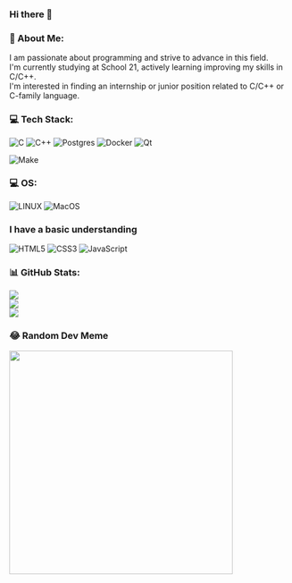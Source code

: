 ### Hi there 👋

### 💫 About Me:
I am passionate about programming and strive to advance in this field. <br>
I'm currently studying at School 21, actively learning improving my skills in C/C++.<br>
I'm interested in finding an internship or junior position related to C/C++ or C-family language.<br>

### 💻 Tech Stack:
![C](https://img.shields.io/badge/c-%2300599C.svg?style=for-the-badge&logo=c&logoColor=white) 
![C++](https://img.shields.io/badge/c++-%2300599C.svg?style=for-the-badge&logo=c%2B%2B&logoColor=white) 
![Postgres](https://img.shields.io/badge/postgres-%23316192.svg?style=for-the-badge&logo=postgresql&logoColor=white) 
![Docker](https://img.shields.io/badge/docker-%230db7ed.svg?style=for-the-badge&logo=docker&logoColor=white) 
![Qt](https://img.shields.io/badge/Qt-%23217346.svg?style=for-the-badge&logo=Qt&logoColor=white)

![Make](https://img.shields.io/badge/Make-%23008FBA.svg?color=red&style=for-the-badge&logo=Make&logoColor=white)

### 💻 OS:
![LINUX](https://img.shields.io/badge/Linux-FCC624?style=for-the-badge&logo=linux&logoColor=black)
![MacOS](https://img.shields.io/badge/mac%20os-000000?style=for-the-badge&logo=apple&logoColor=white)

### I have a basic understanding
![HTML5](https://img.shields.io/badge/HTML5-%231572B6.svg?color=red&style=for-the-badge&logo=HTML5&logoColor=white)
![CSS3](https://img.shields.io/badge/css3-%231572B6.svg?style=for-the-badge&logo=css3&logoColor=white)
![JavaScript](https://img.shields.io/badge/JavaScript-%231572B6.svg?color=orange&style=for-the-badge&logo=JavaScript&logoColor=white)

### 📊 GitHub Stats:
![](https://github-readme-stats.vercel.app/api?username=Afargy&theme=dark&hide_border=false&include_all_commits=false&count_private=false)<br/>
![](https://github-readme-streak-stats.herokuapp.com/?user=Afargy&theme=dark&hide_border=false)<br/>
![](https://github-readme-stats.vercel.app/api/top-langs/?username=Afargy&theme=dark&hide_border=false&include_all_commits=false&count_private=false&layout=compact)


### 😂 Random Dev Meme
<img src='https://randommeme-five.vercel.app/' style="height: 400px;"/>

<!--
### 🏆 GitHub Trophies
![](https://github-profile-trophy.vercel.app/?username=Afargy&theme=radical&no-frame=true&no-bg=true&margin-w=4)

### ✍️ Random Dev Quote
![](https://quotes-github-readme.vercel.app/api?type=horizontal&theme=radical)

### 🔝 Top Contributed Repo
![](https://github-contributor-stats.vercel.app/api?username=Afargy&limit=5&theme=dark&combine_all_yearly_contributions=true)
---
[![](https://visitcount.itsvg.in/api?id=Afargy&icon=0&color=0)](https://visitcount.itsvg.in) 
-->

<!-- Proudly created with GPRM ( https://gprm.itsvg.in ) -->
